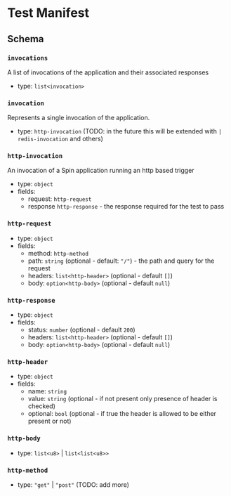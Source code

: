 # Test Manifest

## Schema

### `invocations`

A list of invocations of the application and their associated responses

* type: `list<invocation>`

### `invocation`

Represents a single invocation of the application. 
* type: `http-invocation` (TODO: in the future this will be extended with `| redis-invocation` and others)

### `http-invocation`

An invocation of a Spin application running an http based trigger

* type: `object`
* fields:
    * request: `http-request`
    * response `http-response` - the response required for the test to pass

### `http-request`

* type: `object`
* fields:
    * method: `http-method`
    * path: `string` (optional - default: `"/"`) - the path and query for the request
    * headers: `list<http-header>` (optional - default `[]`)
    * body: `option<http-body>` (optional - default `null`)

### `http-response`

* type: `object`
* fields:
    * status: `number` (optional - default `200`)
    * headers: `list<http-header>` (optional - default `[]`)
    * body: `option<http-body>` (optional - default `null`)

### `http-header`

* type: `object`
* fields:
    * name: `string`
    * value: `string` (optional - if not present only presence of header is checked)
    * optional: `bool` (optional - if true the header is allowed to be either present or not)

### `http-body`

* type: `list<u8>` | `list<list<u8>>`

### `http-method`

* type: `"get"` | `"post"` (TODO: add more)

